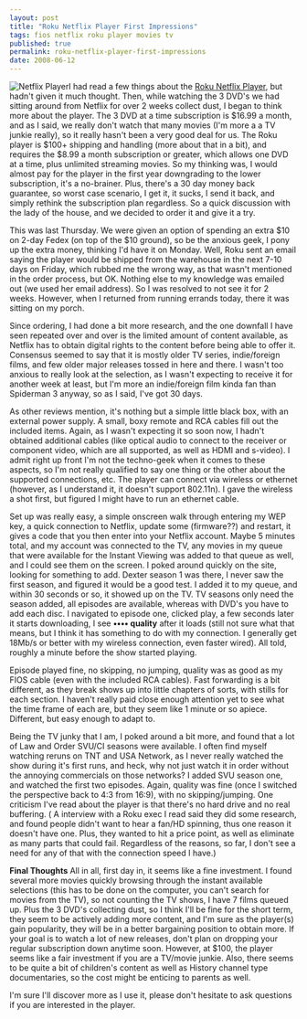 ```yaml
---
layout: post
title: "Roku Netflix Player First Impressions"
tags: fios netflix roku player movies tv
published: true
permalink: roku-netflix-player-first-impressions
date: 2008-06-12
---
```


<img src="http://miklb.com/user/images/roku_netflix.jpg" class="left" alt="Netflix Player">I had read a few things about the <a href="http://www.roku.com/netflixplayer/">Roku Netflix Player</a>, but hadn't given it much thought.  Then, while watching the 3 DVD's we had sitting around from Netflix for over 2 weeks collect dust, I began to think more about the player.  The 3 DVD at a time subscription is $16.99 a month, and as I said, we really don't watch that many movies (I'm more a a TV junkie really), so it really hasn't been a very good deal for us.  The Roku player is $100+ shipping and handling (more about that in a bit), and requires the $8.99 a month subscription or greater, which allows one DVD at a time, plus unlimited streaming movies.  So my thinking was, I would almost pay for the player in the first year downgrading to the lower subscription, it's a no-brainer.  Plus, there's a 30 day money back guarantee, so worst case scenario, I get it, it sucks, I send it back, and simply rethink the subscription plan regardless.  So a quick discussion with the lady of the house, and we decided to order it and give it a try.

This was last Thursday.  We were given an option of spending an extra $10 on 2-day Fedex (on top of the $10 ground), so be the anxious geek, I pony up the extra money, thinking I'd have it on Monday.  Well, Roku sent an email saying the player would be shipped from the warehouse in the next 7-10 days on Friday, which rubbed me the wrong way, as that wasn't mentioned in the order process, but OK.  Nothing else to my knowledge was emailed out (we used her email address).  So I was resolved to not see it for 2 weeks.  However, when I returned from running errands today, there it was sitting on my porch.

Since ordering, I had done a bit more research, and the one downfall I have seen repeated over and over is the limited amount of content available, as Netflix has to obtain digital rights to the content before being able to offer it.  Consensus seemed to say that it is mostly older TV series, indie/foreign films, and few older major releases tossed in here and there.  I wasn't too anxious to really look at the selection, as I wasn't expecting to receive it for another week at least, but I'm more an indie/foreign film kinda fan than Spiderman 3 anyway, so as I said, I've got 30 days.

As other reviews mention, it's nothing but a simple little black box, with an external power supply.  A small, boxy remote and RCA cables fill out the included items.  Again, as I wasn't expecting it so soon now, I hadn't obtained additional cables (like optical audio to connect to the receiver or component video, which are all supported, as well as HDMI and  s-video).  I admit right up front I'm not the techno-geek when it comes to these aspects, so I'm not really qualified to say one thing or the other about the supported connections, etc.  The player can connect via wireless or ethernet (however, as I understand it, it doesn't support 802.11n).  I gave the wireless a shot first, but figured I might have to run an ethernet cable.

Set up was really easy, a simple onscreen walk through entering my WEP key, a quick connection to Netflix, update some (firmware??) and restart, it gives a code that you then enter into your Netflix account.  Maybe 5 minutes total, and my account was connected to the TV, any movies in my queue that were available for the Instant Viewing was added to that queue as well, and I could see them on the screen.  I poked around quickly on the site, looking for something to add.  Dexter season 1 was there, I never saw the first season, and figured it would be a good test.  I added it to my queue, and within 30 seconds or so, it showed up on the TV.  TV seasons only need the season added, all episodes are available, whereas with DVD's you have to add each disc.  I navigated to episode one, clicked play, a few seconds later it starts downloading, I see <strong>•••• quality</strong> after it loads (still not sure what that means, but I think it has something to do with my connection.  I generally get 18Mb/s or better with my wireless connection, even faster wired).  All told, roughly a minute before the show started playing.

Episode played fine, no skipping, no jumping, quality was as good as my FIOS cable (even with the included RCA cables).  Fast forwarding is a bit different, as they break shows up into little chapters of sorts, with stills for each section.  I haven't really paid close enough attention yet to see what the time frame of each are, but they seem like 1 minute or so apiece. Different, but easy enough to adapt to.

Being the TV junky that I am, I poked around a bit more, and found that a lot of Law and Order SVU/CI seasons were available.  I often find myself watching reruns on TNT and USA Network, as I never really watched the show during it's first runs, and heck, why not just watch it in order without the annoying commercials on those networks?  I added SVU season one, and watched the first two episodes.  Again, quality was fine (once I switched the perspective back to 4:3 from 16:9), with no skipping/jumping.  One criticism I've read about the player is that there's no hard drive and no real buffering.  ( A interview with a Roku exec I read said they did some research, and found people didn't want to hear a fan/HD spinning, thus one  reason it doesn't have one.  Plus, they wanted to hit a price point, as well as eliminate as many parts that could fail.  Regardless of the reasons, so far, I don't see a need for any of that with the connection speed I have.)

<strong>Final Thoughts</strong>
All in all, first day in, it seems like a fine investment.  I found several more movies quickly browsing through the instant available selections (this has to be done on the computer, you can't search for movies from the TV), so not counting the TV shows, I have 7 films queued up.  Plus the 3 DVD's collecting dust, so I think I'll be fine for the short term, they seem to be actively adding more content, and I'm sure as the player(s) gain popularity, they will be in a better bargaining position to obtain more.  If your goal is to watch a lot of new releases,  don't plan on dropping your regular subscription down anytime soon.  However,  at $100, the player seems like a fair investment if you are a TV/movie junkie.  Also, there seems to be quite a bit of children's content as well as History channel type documentaries, so the cost might be enticing to parents as well.

I'm sure I'll discover more as I use it, please don't hesitate to ask questions if you are interested in the player.
